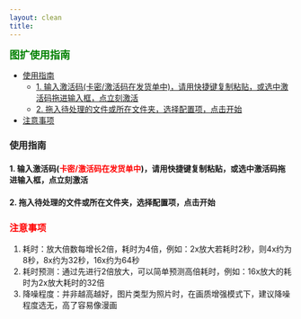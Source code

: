 ```yaml
---
layout: clean
title: 
---
```


<b><font color=green size=4>
图扩使用指南
</font></b>

- [使用指南](#使用指南)
  - [1. 输入激活码(卡密/激活码在发货单中)，请用快捷键复制粘贴，或选中激活码拖进输入框，点立刻激活](#1-输入激活码卡密激活码在发货单中请用快捷键复制粘贴或选中激活码拖进输入框点立刻激活)
  - [2. 拖入待处理的文件或所在文件夹，选择配置项，点击开始](#2-拖入待处理的文件或所在文件夹选择配置项点击开始)
- [注意事项](#注意事项)


### 使用指南
#### 1. 输入激活码(<font color=red>卡密/激活码在发货单中</font>)，请用快捷键复制粘贴，或选中激活码拖进输入框，点立刻激活

#### 2. 拖入待处理的文件或所在文件夹，选择配置项，点击开始

### <font color=red>注意事项</font>
1. 耗时：放大倍数每增长2倍，耗时为4倍，例如：2x放大若耗时2秒，则4x约为8秒，8x约为32秒，16x约为64秒
2. 耗时预测：通过先进行2倍放大，可以简单预测高倍耗时，例如：16x放大的耗时为2x放大耗时的32倍
3. 降噪程度：并非越高越好，图片类型为照片时，在画质增强模式下，建议降噪程度选无，高了容易像漫画